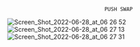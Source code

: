                                    PUSH SWAP

![Screen_Shot_2022-06-28_at_06 26 52](https://user-images.githubusercontent.com/86886818/176569540-7a4badde-3ef9-4872-84ba-376bc785a871.png)
![Screen_Shot_2022-06-28_at_06 27 13](https://user-images.githubusercontent.com/86886818/176569565-05b557c6-114c-40ac-b9c6-5f9ed6288fad.png)
![Screen_Shot_2022-06-28_at_06 27 31](https://user-images.githubusercontent.com/86886818/176569568-a8ff9cce-4093-4ee4-87d6-6d2c3159e867.png)
